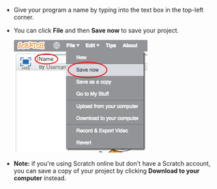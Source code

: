 + Give your program a name by typing into the text box in the top-left corner.

+ You can click **File** and then **Save now** to save your project.

	![screenshot](images/save.png)

+ __Note:__ if you're using Scratch online but don't have a Scratch account, you can save a copy of your project by clicking **Download to your computer** instead.

